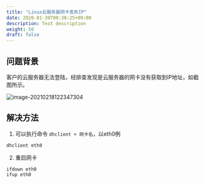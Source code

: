 ```yaml
---
title: "Linux云服务器网卡丢失IP"
date: 2020-01-30T00:38:25+09:00
description: Test description
weight: 50
draft: false
---
```


## 问题背景

客户的云服务器无法登陆，经排查发现是云服务器的网卡没有获取到IP地址，如截图所示。

![image-20210218122347304](/compute/vm/_images/nic_loss_ip1.png)

## 解决方法

1. 可以执行命令 `dhclient + 网卡名`，以eth0例

```shell
dhclient eth0
```

2. 重启网卡

```shell
ifdown eth0
ifup eth0
```




